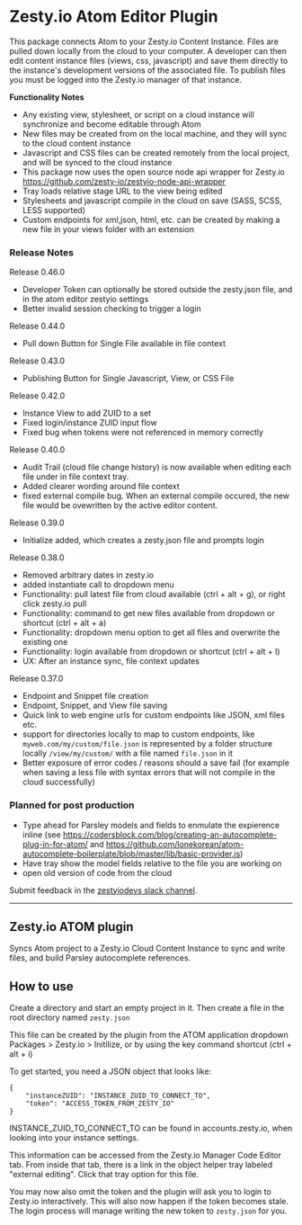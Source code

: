 # Zesty.io Atom Editor Plugin

This package connects Atom to your Zesty.io Content Instance. Files are pulled down locally from the cloud to your computer. A developer can then edit content instance files (views, css, javascript) and save them directly to the instance's development versions of the associated file. To publish files you must be logged into the Zesty.io manager of that instance.

**Functionality Notes**

* Any existing view, stylesheet, or script on a cloud instance will synchronize and become editable through Atom
* New files may be created from on the local machine, and they will sync to the cloud content instance
* Javascript and CSS files can be created remotely from the local project, and will be synced to the cloud instance
* This package now uses the open source node api wrapper for Zesty.io https://github.com/zesty-io/zestyio-node-api-wrapper
* Tray loads relative stage URL to the view being edited
* Stylesheets and javascript compile in the cloud on save (SASS, SCSS, LESS supported)
* Custom endpoints for xml,json, html, etc. can be created by making a new file in your views folder with an extension

### Release Notes

Release 0.46.0

* Developer Token can optionally be stored outside the zesty.json file, and in the atom editor zestyio settings
* Better invalid session checking to trigger a login


Release 0.44.0

* Pull down Button for Single File available in file context

Release 0.43.0

* Publishing Button for Single Javascript, View, or CSS File


Release 0.42.0

* Instance View to add ZUID to a set
* Fixed login/instance ZUID input flow
* Fixed bug when tokens were not referenced in memory correctly

Release 0.40.0

* Audit Trail (cloud file change history) is now available when editing each file under in file context tray.
* Added clearer wording around file context
* fixed external compile bug. When an external compile occured, the new file would be ovewritten by the active editor content.


Release 0.39.0

* Initialize added, which creates a zesty.json file and prompts login

Release 0.38.0

* Removed arbitrary dates in zesty.io
* added instantiate call to dropdown menu
* Functionality: pull latest file from cloud available (ctrl + alt + g), or right click zesty.io pull
* Functionality: command to get new files available from dropdown or shortcut (ctrl + alt + a)
* Functionality: dropdown menu option to get all files and overwrite the existing one
* Functionality: login available from dropdown or shortcut (ctrl + alt + l)
* UX: After an instance sync, file context updates


Release 0.37.0

* Endpoint and Snippet file creation
* Endpoint, Snippet, and View file saving
* Quick link to web engine urls for custom endpoints like JSON, xml files etc.
* support for directories locally to map to custom endpoints, like `myweb.com/my/custom/file.json` is represented by a folder structure locally `/view/my/custom/` with a file named `file.json` in it
* Better exposure of error codes / reasons should a save fail (for example when saving a less file with syntax errors that will not compile in the cloud successfully)


### Planned for post production

* Type ahead for Parsley models and fields to enmulate the expierence inline (see https://codersblock.com/blog/creating-an-autocomplete-plug-in-for-atom/ and https://github.com/lonekorean/atom-autocomplete-boilerplate/blob/master/lib/basic-provider.js)
* Have tray show the model fields relative to the file you are working on
* open old version of code from the cloud

Submit feedback in the [zestyiodevs slack channel](https://chat.zesty.io/).

---

## Zesty.io ATOM plugin

Syncs Atom project to a Zesty.io Cloud Content Instance to sync and write files, and build Parsley autocomplete references.

## How to use

Create a directory and start an empty project in it. Then create a file in the root directory named `zesty.json`

This file can be created by the plugin from the ATOM application dropdown Packages > Zesty.io > Initilize, or by using the key command shortcut (ctrl + alt + i)

To get started, you need a JSON object that looks like:

```
{
	"instanceZUID": "INSTANCE_ZUID_TO_CONNECT_TO",
	"token": "ACCESS_TOKEN_FROM_ZESTY_IO"
}
```

INSTANCE_ZUID_TO_CONNECT_TO can be found in accounts.zesty.io, when looking into your instance settings.


This information can be accessed from the Zesty.io Manager Code Editor tab. From inside that tab, there is a link in the object helper tray labeled "external editing". Click that tray option for this file.

You may now also omit the token and the plugin will ask you to login to Zesty.io interactively.  This will also now happen if the token becomes stale.  The login process will manage writing the new token to `zesty.json` for you.
